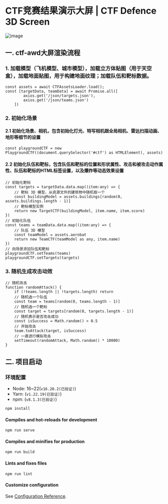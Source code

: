# CTF竞赛结果演示大屏 | CTF Defence 3D Screen
![image](https://github.com/user-attachments/assets/ebabf3b4-4de9-4915-b386-15a353910846)

## 一. ctf-awd大屏渲染流程
### 1. 加载模型（飞机模型、城市模型），加载立方体贴图（用于天空盒），加载地面贴图，用于构建地面纹理；加载队伍和靶标数据。
```
const assets = await CTFAssetsLoader.load();
const [targetData, teamData] = await Promise.all([
        axios.get('/json/targets.json'),
        axios.get('/json/teams.json')
    ])
```

### 2. 初始化场景
#### 2.1 初始化场景、相机，包含初始化灯光、特写相机跟全局相机、雷达扫描动画、地形等细节的设置
```
const playgroundCTF = new PlaygroundCTF((document.querySelector('#ctf') as HTMLElement), assets)
```
#### 2.2 初始化队伍和靶标，包含队伍和靶标的位置和形状属性、攻击和被攻击动作属性、队伍和靶标的HTML标签设置，以及爆炸等动态效果设置
```
// 初始化靶标
const targets = targetData.data.map((item:any) => {
    // 靶标 3D 模型，从资源文件的建筑物中随机取一个
    const buildingModel = assets.buildings[random(0, assets.buildings.length - 1)]
    // 靶标模型实例
    return new TargetCTF(buildingModel, item.name, item.score)
})
// 初始化队伍
const teams = teamData.data.map((item:any) => {
    // 队伍 3D 模型
    const teamModel = assets.aerobat
    return new TeamCTF(teamModel as any, item.name)
})
// 向场景添加队伍和靶标
playgroundCTF.setTeams(teams)
playgroundCTF.setTargets(targets)
```

### 3. 随机生成攻击动效
```
// 随机攻击
function randomAttack() {
    if (!teams.length || !targets.length) return
    // 随机选一个队伍
    const team = teams[random(0, teams.length - 1)]
    // 随机选一个靶标
    const target = targets[random(0, targets.length - 1)]
    // 随机表示是否攻击成功
    const isSuccess = Math.random() > 0.5
    // 开始攻击
    team.toAttack(target, isSuccess)
    // 一直进行模拟攻击
    setTimeout(randomAttack, Math.random() * 10000)
}
```

## 二. 项目启动
### 环境配置
* Node: 16~22(`v16.20.2(已验证)`)
* Yarn: (`v1.22.19(已验证)`)
* npm: (`v8.1.3(已验证)`)
```
npm install
```

#### Compiles and hot-reloads for development
```
npm run serve
```

#### Compiles and minifies for production
```
npm run build
```

#### Lints and fixes files
```
npm run lint
```

#### Customize configuration
See [Configuration Reference](https://cli.vuejs.org/config/).
